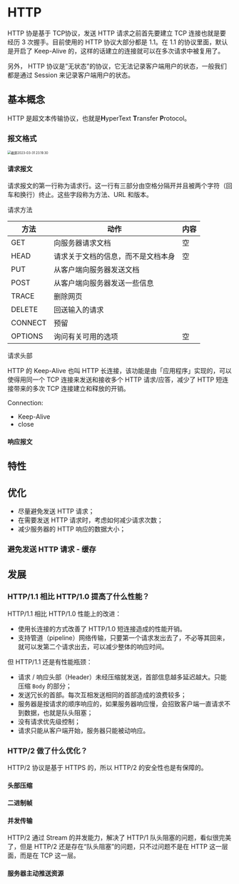 # HTTP

HTTP 协是基于 TCP协议，发送 HTTP 请求之前首先要建立 TCP 连接也就是要经历 3 次握手。目前使用的 HTTP 协议大部分都是 1.1。在 1.1 的协议里面，默认是开启了 Keep-Alive 的，这样的话建立的连接就可以在多次请求中被复用了。

另外， HTTP 协议是”无状态”的协议，它无法记录客户端用户的状态，一般我们都是通过 Session 来记录客户端用户的状态。

## 基本概念

HTTP 是超文本传输协议，也就是**H**yperText **T**ransfer **P**rotocol。

### 报文格式

<img src="/Users/davidliu/Library/Application%20Support/typora-user-images/%E6%88%AA%E5%B1%8F2023-03-31%2023.19.30.png" alt="截屏2023-03-31 23.19.30" style="zoom:50%;" />

#### 请求报文

请求报文的第一行称为请求行。这一行有三部分由空格分隔开并且被两个字符（回车和换行）终止。这些字段称为方法、URL 和版本。

请求方法

| 方法    | 动作                               | 内容 |
| ------- | ---------------------------------- | ---- |
| GET     | 向服务器请求文档                   | 空   |
| HEAD    | 请求关于文档的信息，而不是文档本身 | 空   |
| PUT     | 从客户端向服务器发送文档           |      |
| POST    | 从客户端向服务器发送一些信息       |      |
| TRACE   | 删除网页                           |      |
| DELETE  | 回送输入的请求                     |      |
| CONNECT | 预留                               |      |
| OPTIONS | 询问有关可用的选项                 | 空   |

请求头部

HTTP 的 Keep-Alive 也叫 HTTP 长连接，该功能是由「应用程序」实现的，可以使得用同一个 TCP 连接来发送和接收多个 HTTP 请求/应答，减少了 HTTP 短连接带来的多次 TCP 连接建立和释放的开销。

Connection: 

- Keep-Alive
- close



#### 响应报文






## 特性





## 优化

- 尽量避免发送 HTTP 请求；
- 在需要发送 HTTP 请求时，考虑如何减少请求次数；
- 减少服务器的 HTTP 响应的数据大小；

### 避免发送 HTTP 请求 - 缓存





## 发展

### HTTP/1.1 相比 HTTP/1.0 提高了什么性能？

HTTP/1.1 相比 HTTP/1.0 性能上的改进：

- 使用长连接的方式改善了 HTTP/1.0 短连接造成的性能开销。
- 支持管道（pipeline）网络传输，只要第一个请求发出去了，不必等其回来，就可以发第二个请求出去，可以减少整体的响应时间。

但 HTTP/1.1 还是有性能瓶颈：

- 请求 / 响应头部（Header）未经压缩就发送，首部信息越多延迟越大。只能压缩 `Body` 的部分；
- 发送冗长的首部。每次互相发送相同的首部造成的浪费较多；
- 服务器是按请求的顺序响应的，如果服务器响应慢，会招致客户端一直请求不到数据，也就是队头阻塞；
- 没有请求优先级控制；
- 请求只能从客户端开始，服务器只能被动响应。

### HTTP/2 做了什么优化？

HTTP/2 协议是基于 HTTPS 的，所以 HTTP/2 的安全性也是有保障的。

#### 头部压缩



#### 二进制帧



#### 并发传输

HTTP/2 通过 Stream 的并发能力，解决了 HTTP/1 队头阻塞的问题，看似很完美了，但是 HTTP/2 还是存在“队头阻塞”的问题，只不过问题不是在 HTTP 这一层面，而是在 TCP 这一层。

#### 服务器主动推送资源



